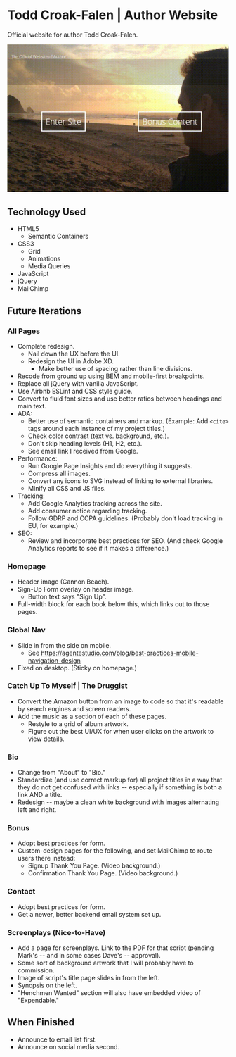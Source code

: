 # Todd Croak-Falen | Author Website
Official website for author Todd Croak-Falen.

![Author Website](https://github.com/toddcf/toddcf/blob/master/assets/video/toddcf.gif "Author Website")

## Technology Used

- HTML5
  - Semantic Containers
- CSS3
  - Grid
  - Animations
  - Media Queries
- JavaScript
- jQuery
- MailChimp


## Future Iterations

### All Pages

- Complete redesign.
  - Nail down the UX before the UI.
  - Redesign the UI in Adobe XD.
    - Make better use of spacing rather than line divisions.
- Recode from ground up using BEM and mobile-first breakpoints.
- Replace all jQuery with vanilla JavaScript.
- Use Airbnb ESLint and CSS style guide.
- Convert to fluid font sizes and use better ratios between headings and main text.
- ADA:
  - Better use of semantic containers and markup. (Example: Add `<cite>` tags around each instance of my project titles.)
  - Check color contrast (text vs. background, etc.).
  - Don't skip heading levels (H1, H2, etc.).
  - See email link I received from Google.
- Performance:
  - Run Google Page Insights and do everything it suggests.
  - Compress all images.
  - Convert any icons to SVG instead of linking to external libraries.
  - Minify all CSS and JS files.
- Tracking:
  - Add Google Analytics tracking across the site.
  - Add consumer notice regarding tracking.
  - Follow GDRP and CCPA guidelines. (Probably don't load tracking in EU, for example.)
- SEO:
  - Review and incorporate best practices for SEO. (And check Google Analytics reports to see if it makes a difference.)


### Homepage

- Header image (Cannon Beach).
- Sign-Up Form overlay on header image.
  - Button text says "Sign Up".
- Full-width block for each book below this, which links out to those pages.


### Global Nav

- Slide in from the side on mobile.
  - See https://agentestudio.com/blog/best-practices-mobile-navigation-design
- Fixed on desktop. (Sticky on homepage.)


### Catch Up To Myself | The Druggist

- Convert the Amazon button from an image to code so that it's readable by search engines and screen readers.
- Add the music as a section of each of these pages.
  - Restyle to a grid of album artwork.
  - Figure out the best UI/UX for when user clicks on the artwork to view details.


### Bio

- Change from "About" to "Bio."
- Standardize (and use correct markup for) all project titles in a way that they do not get confused with links -- especially if something is both a link AND a title.
- Redesign -- maybe a clean white background with images alternating left and right.


### Bonus

- Adopt best practices for form.
- Custom-design pages for the following, and set MailChimp to route users there instead:
  - Signup Thank You Page. (Video background.)
  - Confirmation Thank You Page. (Video background.)


### Contact

- Adopt best practices for form.
- Get a newer, better backend email system set up.


### Screenplays (Nice-to-Have)

- Add a page for screenplays. Link to the PDF for that script (pending Mark's -- and in some cases Dave's -- approval).
- Some sort of background artwork that I will probably have to commission.
- Image of script's title page slides in from the left.
- Synopsis on the left.
- "Henchmen Wanted" section will also have embedded video of "Expendable."


## When Finished

- Announce to email list first.
- Announce on social media second.